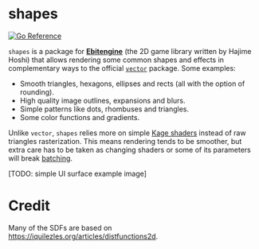 # shapes
[![Go Reference](https://pkg.go.dev/badge/github.com/erparts/go-shapes.svg)](https://pkg.go.dev/github.com/erparts/go-shapes)

`shapes` is a package for [**Ebitengine**](https://github.com/hajimehoshi/ebiten) (the 2D game library written by Hajime Hoshi) that allows rendering some common shapes and effects in complementary ways to the official [`vector`](github.com/hajimehoshi/ebiten/v2/vector) package. Some examples:

- Smooth triangles, hexagons, ellipses and rects (all with the option of rounding).
- High quality image outlines, expansions and blurs.
- Simple patterns like dots, rhombuses and triangles.
- Some color functions and gradients.

Unlike `vector`, `shapes` relies more on simple [Kage shaders](https://github.com/tinne26/kage-desk) instead of raw triangles rasterization. This means rendering tends to be smoother, but extra care has to be taken as changing shaders or some of its parameters will break [batching](https://github.com/tinne26/efficient-ebitengine).

[TODO: simple UI surface example image]

# Credit

Many of the SDFs are based on https://iquilezles.org/articles/distfunctions2d.
